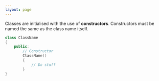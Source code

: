 ```yaml
---
layout: page
---
```

Classes are initialised with the use of **constructors**.  Constructors must be named the same as the class name itself.

```c++
class ClassName
{
    public:
        // Constructor
        ClassName()
        {
            // Do stuff
        }
}
```
